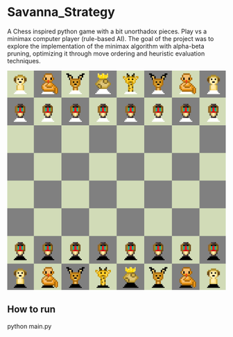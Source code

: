 # Savanna_Strategy
A Chess inspired python game with a bit unorthadox pieces. Play vs a minimax computer player (rule-based AI). The goal of the project was to explore the implementation of the minimax algorithm with alpha-beta pruning, optimizing it through move ordering and heuristic evaluation techniques.

![Game Screenshot](readme.png)

## How to run
python main.py
